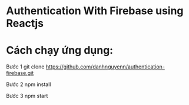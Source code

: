 # Authentication With Firebase using Reactjs

# Cách chạy ứng dụng:
Bước 1 git clone https://github.com/danhnguyenn/authentication-firebase.git

Bước 2 npm install

Bước 3 npm start
